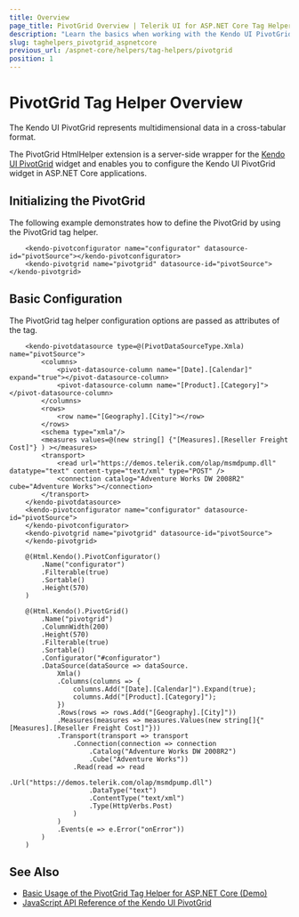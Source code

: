 ```yaml
---
title: Overview
page_title: PivotGrid Overview | Telerik UI for ASP.NET Core Tag Helpers
description: "Learn the basics when working with the Kendo UI PivotGrid tag helper for ASP.NET Core (MVC 6 or ASP.NET Core MVC)."
slug: taghelpers_pivotgrid_aspnetcore
previous_url: /aspnet-core/helpers/tag-helpers/pivotgrid
position: 1
---
```


# PivotGrid Tag Helper Overview

The Kendo UI PivotGrid represents multidimensional data in a cross-tabular format.

The PivotGrid HtmlHelper extension is a server-side wrapper for the [Kendo UI PivotGrid](https://demos.telerik.com/kendo-ui/pivotgrid/index) widget and enables you to configure the Kendo UI PivotGrid widget in ASP.NET Core applications.

## Initializing the PivotGrid

The following example demonstrates how to define the PivotGrid by using the PivotGrid tag helper.

        <kendo-pivotconfigurator name="configurator" datasource-id="pivotSource"></kendo-pivotconfigurator>
        <kendo-pivotgrid name="pivotgrid" datasource-id="pivotSource"></kendo-pivotgrid>

## Basic Configuration

The PivotGrid tag helper configuration options are passed as attributes of the tag.

```tagHelper
    <kendo-pivotdatasource type=@(PivotDataSourceType.Xmla) name="pivotSource">
        <columns>
            <pivot-datasource-column name="[Date].[Calendar]" expand="true"></pivot-datasource-column>
            <pivot-datasource-column name="[Product].[Category]"></pivot-datasource-column>
        </columns>
        <rows>
            <row name="[Geography].[City]"></row>
        </rows>
        <schema type="xmla"/>
        <measures values=@(new string[] {"[Measures].[Reseller Freight Cost]"} ) ></measures>
        <transport>
            <read url="https://demos.telerik.com/olap/msmdpump.dll" datatype="text" content-type="text/xml" type="POST" />
            <connection catalog="Adventure Works DW 2008R2" cube="Adventure Works"></connection>
        </transport>
    </kendo-pivotdatasource>
    <kendo-pivotconfigurator name="configurator" datasource-id="pivotSource">
    </kendo-pivotconfigurator>
    <kendo-pivotgrid name="pivotgrid" datasource-id="pivotSource">
    </kendo-pivotgrid>
```
```cshtml
    @(Html.Kendo().PivotConfigurator()
        .Name("configurator")
        .Filterable(true)
        .Sortable()
        .Height(570)
    )

    @(Html.Kendo().PivotGrid()
        .Name("pivotgrid")
        .ColumnWidth(200)
        .Height(570)
        .Filterable(true)
        .Sortable()
        .Configurator("#configurator")
        .DataSource(dataSource => dataSource.
            Xmla()
            .Columns(columns => {
                columns.Add("[Date].[Calendar]").Expand(true);
                columns.Add("[Product].[Category]");
            })
            .Rows(rows => rows.Add("[Geography].[City]"))
            .Measures(measures => measures.Values(new string[]{"[Measures].[Reseller Freight Cost]"}))
            .Transport(transport => transport
                .Connection(connection => connection
                    .Catalog("Adventure Works DW 2008R2")
                    .Cube("Adventure Works"))
                .Read(read => read
                    .Url("https://demos.telerik.com/olap/msmdpump.dll")
                    .DataType("text")
                    .ContentType("text/xml")
                    .Type(HttpVerbs.Post)
                )
            )
            .Events(e => e.Error("onError"))
        )
    )
```

## See Also

* [Basic Usage of the PivotGrid Tag Helper for ASP.NET Core (Demo)](https://demos.telerik.com/aspnet-core/pivotgrid/tag-helper)
* [JavaScript API Reference of the Kendo UI PivotGrid](https://docs.telerik.com/kendo-ui/api/javascript/ui/pivotgrid)
